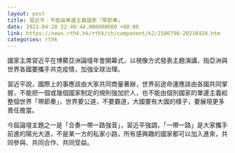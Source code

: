 ```yaml
---
layout: post
title: 習近平︰不能由單邊主義國家「帶節奏」
date: 2021-04-20 22:49:44.000000000 +08:00
link: https://news.rthk.hk/rthk/ch/component/k2/1586790-20210420.htm
categories: rthk
---
```


國家主席習近平在博鰲亞洲論壇年會開幕式，以視像方式發表主題演講，指亞洲與世界各國要攜手共克疫情，加強全球治理。

習近平說，國際上的事應該由大家共同商量著辦，世界前途命運應該由各國共同掌握，不能把一個或幾個國家制定的規則強加於人，也不能由個別國家的單邊主義給整個世界「帶節奏」，世界要公道，不要霸道，大國要有大國的樣子，要展現更多責任擔當。

今屆論壇主題之一是「合奏一帶一路強音」，習近平強調，「一帶一路」是大家攜手前進的陽光大道，不是某一方的私家小路，所有感興趣的國家都可以加入進來，共同參與、共同合作、共同受益。

